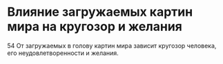 # Влияние загружаемых картин мира на кругозор и желания

54 От загружаемых в голову картин мира зависит кругозор человека, его неудовлетворенности и желания.
